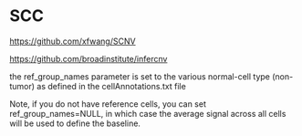 # SCC

https://github.com/xfwang/SCNV




https://github.com/broadinstitute/infercnv

the ref_group_names parameter is set to the various normal-cell type (non-tumor) as defined in the cellAnnotations.txt file

Note, if you do not have reference cells, you can set ref_group_names=NULL, in which case the average signal across all cells will be used to define the baseline.
